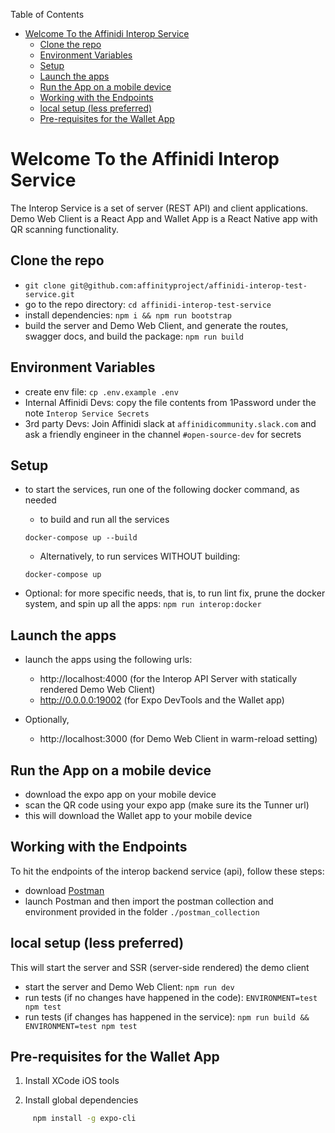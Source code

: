 Table of Contents
- [Welcome To the Affinidi Interop Service](#welcome-to-the-affinidi-interop-service)
  - [Clone the repo](#clone-the-repo)
  - [Environment Variables](#environment-variables)
  - [Setup](#setup)
  - [Launch the apps](#launch-the-apps)
  - [Run the App on a mobile device](#run-the-app-on-a-mobile-device)
  - [Working with the Endpoints](#working-with-the-endpoints)
  - [local setup (less preferred)](#local-setup-less-preferred)
  - [Pre-requisites for the Wallet App](#pre-requisites-for-the-wallet-app)



# Welcome To the Affinidi Interop Service
The Interop Service is a set of server (REST API) and client applications. Demo Web Client is a React App and Wallet App is a React Native app with QR scanning functionality. 

## Clone the repo
- `git clone git@github.com:affinityproject/affinidi-interop-test-service.git`
- go to the repo directory: `cd affinidi-interop-test-service`
- install dependencies: `npm i && npm run bootstrap`
- build the server and Demo Web Client, and generate the routes, swagger docs, and build the package: `npm run build`


## Environment Variables
- create env file: `cp .env.example .env`
- Internal Affinidi Devs: copy the file contents from 1Password under the note `Interop Service Secrets`
- 3rd party Devs: Join Affinidi slack at `affinidicommunity.slack.com` and ask a friendly engineer in the channel `#open-source-dev` for secrets

## Setup
- to start the services, run one of the following docker command, as needed
  - to build and run all the services
  ```
  docker-compose up --build
  ```
  - Alternatively, to run services WITHOUT building: 
  ```
  docker-compose up
  ```

- Optional: for more specific needs, that is, to run lint fix, prune the docker system, and spin up all the apps: `npm run interop:docker`

## Launch the apps
- launch the apps using the following urls:
  - http://localhost:4000 (for the Interop API Server with statically rendered Demo Web Client)
  - http://0.0.0.0:19002 (for Expo DevTools and the Wallet app)
  
- Optionally,
  - http://localhost:3000 (for Demo Web Client in warm-reload setting)


## Run the App on a mobile device
- download the expo app on your mobile device
- scan the QR code using your expo app (make sure its the Tunner url)
- this will download the Wallet app to your mobile device 
  

## Working with the Endpoints
To hit the endpoints of the interop backend service (api), follow these steps:
- download [Postman](https://www.postman.com/) 
- launch Postman and then import the postman collection and environment provided in the folder `./postman_collection` 


## local setup (less preferred)
This will start the server and SSR (server-side rendered) the demo client
- start the server and Demo Web Client: `npm run dev`
- run tests (if no changes have happened in the code): `ENVIRONMENT=test npm test`
- run tests (if changes has happened in the service): `npm run build && ENVIRONMENT=test npm test`

## Pre-requisites for the Wallet App

1. Install XCode iOS tools

2. Install global dependencies

```bash
	 npm install -g expo-cli
```